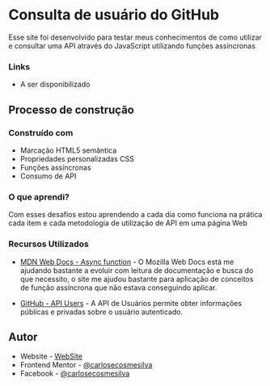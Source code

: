 # Consulta de usuário do GitHub

Esse site foi desenvolvido para testar meus conhecimentos de como utilizar e consultar uma API através do JavaScript utilizando funções assíncronas

### Links

<!-- - Acesse o site aqui: [Link]() -->
- A ser disponibilizado

## Processo de construção

### Construído com

- Marcação HTML5 semântica
- Propriedades personalizadas CSS
- Funções assíncronas
- Consumo de API

### O que aprendi?

Com esses desafios estou aprendendo a cada dia como funciona na prática cada item e cada metodologia de utilização de API em uma página Web

### Recursos Utilizados

- [MDN Web Docs - Async function](https://developer.mozilla.org/pt-BR/docs/Web/JavaScript/Reference/Statements/async_function) - O Mozilla Web Docs está me ajudando bastante a evoluir com leitura de documentação e busca do que necessito, o site me ajudou bastante para aplicação de conceitos de função assíncrona que não estava conseguindo aplicar.

- [GitHub - API Users](https://docs.github.com/pt/rest/reference/users) - A API de Usuários permite obter informações públicas e privadas sobre o usuário autenticado.

## Autor

- Website - [WebSite](https://carlosecosmesilva.github.io/)
- Frontend Mentor - [@carlosecosmesilva](https://www.frontendmentor.io/profile/carlosecosmesilva)
- Facebook - [@carlosecosmesilva](https://www.facebook.com/carlosecosmedasilva/)



